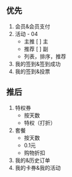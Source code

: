 ## 优先
1. 会员&会员支付
2. 活动 - 04
    - 主推 [ ] 主
    - 推荐 [ ] 副
    - 列表，排序，推荐
3. 我的签到&签到成功
4. 我的签到&投票

## 推后
1. 特权券
    - 按天数
    - 特权（打折） 
2. 套餐
    - 按天数
    - 0.1元                 
    - 购物折扣    
3. 我的&历史订单
4. 我的卡券&我的活动    